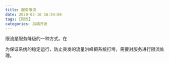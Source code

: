 ```yaml
---
title: 服务限流
date: 2020-03-16 16:54:04
tags: [限流]
categories: 后端开发
---
```


限流是服务降级的一种方式。在

为保证系统的稳定运行，防止突发的流量洪峰把系统打垮，需要对服务进行限流处理。

